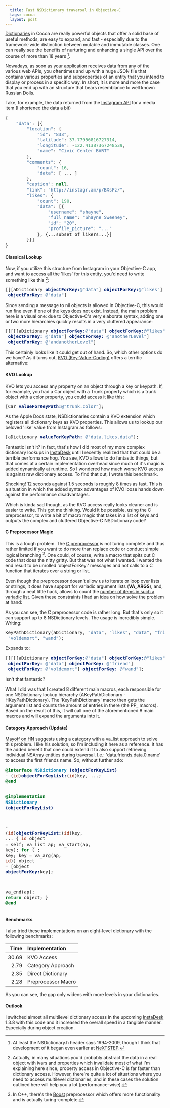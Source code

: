 ```yaml
---
  title: Fast NSDictionary traversal in Objective-C
  tags: cocoa
  layout: post
---
```

[Dictionaries](http://developer.apple.com/library/mac/#documentation/Cocoa/Reference/Foundation/Classes/nsdictionary_Class/Reference/Reference.html) in Cocoa are really powerful objects that offer a solid base of useful methods, are easy to expand, and fast - especially due to the framework-wide distinction between mutable and immutable classes. One can really see the benefits of nurturing and enhancing a single API over the course of more than 18 years [^foot1].

Nowadays, as soon as your application receives data from any of the various web APIs, you oftentimes and up with a huge JSON file that contains various properties and subproperties of an entity that you intend to display or process in a specific way.
In short, it is more and more the case that you end up with an structure that bears resemblance to well known Russian Dolls.

Take, for example, the data returned from the [Instagram API](http://instagram.com/developer/endpoints/media/) for a media item (I shortened the data a bit)


<div class="hilite_me_code"><pre style="margin: 0; line-height: 125%">{
    <span style="color: #4070a0">&quot;data&quot;</span><span style="color: #666666">:</span> [{
        <span style="color: #4070a0">&quot;location&quot;</span><span style="color: #666666">:</span> {
            <span style="color: #4070a0">&quot;id&quot;</span><span style="color: #666666">:</span> <span style="color: #4070a0">&quot;833&quot;</span>,
            <span style="color: #4070a0">&quot;latitude&quot;</span><span style="color: #666666">:</span> <span style="color: #40a070">37.77956816727314</span>,
            <span style="color: #4070a0">&quot;longitude&quot;</span><span style="color: #666666">:</span> <span style="color: #666666">-</span><span style="color: #40a070">122.41387367248539</span>,
            <span style="color: #4070a0">&quot;name&quot;</span><span style="color: #666666">:</span> <span style="color: #4070a0">&quot;Civic Center BART&quot;</span>
        },
        <span style="color: #4070a0">&quot;comments&quot;</span><span style="color: #666666">:</span> {
            <span style="color: #4070a0">&quot;count&quot;</span><span style="color: #666666">:</span> <span style="color: #40a070">16</span>,
            <span style="color: #4070a0">&quot;data&quot;</span><span style="color: #666666">:</span> [ ... ]
        },
        <span style="color: #4070a0">&quot;caption&quot;</span><span style="color: #666666">:</span> <span style="color: #007020; font-weight: bold">null</span>,
        <span style="color: #4070a0">&quot;link&quot;</span><span style="color: #666666">:</span> <span style="color: #4070a0">&quot;http://instagr.am/p/BXsFz/&quot;</span>,
        <span style="color: #4070a0">&quot;likes&quot;</span><span style="color: #666666">:</span> {
            <span style="color: #4070a0">&quot;count&quot;</span><span style="color: #666666">:</span> <span style="color: #40a070">190</span>,
            <span style="color: #4070a0">&quot;data&quot;</span><span style="color: #666666">:</span> [{
                <span style="color: #4070a0">&quot;username&quot;</span><span style="color: #666666">:</span> <span style="color: #4070a0">&quot;shayne&quot;</span>,
                <span style="color: #4070a0">&quot;full_name&quot;</span><span style="color: #666666">:</span> <span style="color: #4070a0">&quot;Shayne Sweeney&quot;</span>,
                <span style="color: #4070a0">&quot;id&quot;</span><span style="color: #666666">:</span> <span style="color: #4070a0">&quot;20&quot;</span>,
                <span style="color: #4070a0">&quot;profile_picture&quot;</span><span style="color: #666666">:</span> <span style="color: #4070a0">&quot;...&quot;</span>
            }, {...subset of likers...}]
        }}]
} </pre></div>




#### Classical Lookup

Now, if you utilize this structure from Instagram in your Objective-C app, and want to access all the 'likes' for this entity, you'd need to write something like this [^foot2]:


<div class="hilite_me_code"><pre style="margin: 0; line-height: 125%">[[[aDictionary <span style="color: #002070; font-weight: bold">objectForKey:</span><span style="color: #4070a0">@&quot;data&quot;</span>] <span style="color: #002070; font-weight: bold">objectForKey:</span><span style="color: #4070a0">@&quot;likes&quot;</span>]<br/> <span style="color: #002070; font-weight: bold">objectForKey:</span> <span style="color: #4070a0">@&quot;data&quot;</span>]
</pre></div>


Since sending a message to nil objects is allowed in Objective-C, this would run fine even if one of the keys does not exist.
Instead, the main problem here is a visual one: due to Objective-C's very elaborate syntax, adding one or two more hierarchies quickly results in a very cluttered appearance:


<div class="hilite_me_code"><pre style="margin: 0; line-height: 125%">[[[[[aDictionary <span style="color: #002070; font-weight: bold">objectForKey:</span><span style="color: #4070a0">@&quot;data&quot;</span>] <span style="color: #002070; font-weight: bold">objectForKey:</span><span style="color: #4070a0">@&quot;likes&quot;</span>]<br/> <span style="color: #002070; font-weight: bold">objectForKey:</span> <span style="color: #4070a0">@&quot;data&quot;</span>] <span style="color: #002070; font-weight: bold">objectForKey:</span> <span style="color: #4070a0">@&quot;anotherLevel&quot;</span>]<br/> <span style="color: #002070; font-weight: bold">objectForKey:</span> <span style="color: #4070a0">@&quot;andanotherLevel&quot;</span>]
</pre></div>


This certainly looks like it could get out of hand. So, which other options do we have? As it turns out, [KVO (Key-Value-Coding)](http://developer.apple.com/library/mac/#documentation/Cocoa/Conceptual/KeyValueObserving/KeyValueObserving.html) offers a terrific alternative:

#### KVO Lookup

KVO lets you access any property on an object through a key or keypath. If, for example, you had a Car object with a Trunk property which is a trunk object with a color property, you could access it like this:


<div class="hilite_me_code"><pre style="margin: 0; line-height: 125%">[Car <span style="color: #002070; font-weight: bold">valueForKeyPath:</span><span style="color: #4070a0">@&quot;trunk.color&quot;</span>];
</pre></div>


As the Apple Docs state, NSDictionaries contain a KVO extension which registers all dictionary keys as KVO properties. This allows us to lookup our beloved 'like' value from Instagram as follows:


<div class="hilite_me_code"><pre style="margin: 0; line-height: 125%">[aDictionary <span style="color: #002070; font-weight: bold">valueForKeyPath:</span> <span style="color: #4070a0">@&quot;data.likes.data&quot;</span>];
</pre></div>


Fantastic isn't it? In fact, that's how I did most of my more complex dictionary lookups in [InstaDesk](http://www.instadesk-app.com) until I recently realized that that could be a terrible performance hog. You see, KVO allows to do fantastic things, but that comes at a certain implementation overhead since much of it's magic is added dynamically at runtime. So I wondered how much worse KVO access is against raw dictionary access. To find that out, I wrote this benchmark.

<script extsrc="https://gist.github.com/1444444.js?file=slow_kvo_dictionary_example1.m">//</script>

Shocking! 12 seconds against 1.5 seconds is roughly 8 times as fast. This is a situation in which the added syntax advantages of KVO loose hands down against the performance disadvantages.

Which is kinda sad though, as the KVO access really looks cleaner and is easier to write. This got me thinking. Would it be possible, using the C preprocessor, to write a bit of macro magic that takes in a list of keys and outputs the complex and cluttered Objective-C NSDictionary code? 

#### C Preprocessor Magic

This is a tough problem. The [C preprocessor](http://gcc.gnu.org/onlinedocs/cpp/) is not turing complete and thus rather limited if you want to do more than replace code or conduct simple logical branching [^foot3]. One could, of course, write a macro that spits out C code that does the nitty gritty. But that was not what I wanted. I wanted the end result to be unrolled 'objectForKey:' messages and not calls to a C function that iterates over a string or list. 

Even though the preprocessor doesn't allow us to iterate or loop over lists or strings, it does have support for variadic argument lists (__VA_ARGS__), and, through a neat little hack, allows to count the [number of items in such a variadic list](http://groups.google.com/group/comp.std.c/browse_thread/thread/77ee8c8f92e4a3fb/346fc464319b1ee5?pli=1). Given these constraints I had an idea on how solve the problem at hand:

<script extsrc="https://gist.github.com/1444513.js?file=slow_kvo_dictionary_example2.m">//</script>

As you can see, the C preprocessor code is rather long. But that's only so it can support up to 8 NSDictionary levels. The usage is incredibly simple. Writing:


<div class="hilite_me_code"><pre style="margin: 0; line-height: 125%">KeyPathDictionary(aDictionary, <span style="color: #4070a0">&quot;data&quot;</span>, <span style="color: #4070a0">&quot;likes&quot;</span>, <span style="color: #4070a0">&quot;data&quot;</span>, <span style="color: #4070a0">&quot;friend&quot;</span>,<br/> <span style="color: #4070a0">&quot;voldemort&quot;</span>, <span style="color: #4070a0">&quot;wand&quot;</span>);
</pre></div>


Expands to:


<div class="hilite_me_code"><pre style="margin: 0; line-height: 125%">[[[[[aDictionary <span style="color: #002070; font-weight: bold">objectForKey:</span><span style="color: #4070a0">@&quot;data&quot;</span>] <span style="color: #002070; font-weight: bold">objectForKey:</span><span style="color: #4070a0">@&quot;likes&quot;</span>]<br/> <span style="color: #002070; font-weight: bold">objectForKey:</span> <span style="color: #4070a0">@&quot;data&quot;</span>] <span style="color: #002070; font-weight: bold">objectForKey:</span> <span style="color: #4070a0">@&quot;friend&quot;</span>]<br/> <span style="color: #002070; font-weight: bold">objectForKey:</span> <span style="color: #4070a0">@&quot;voldemort&quot;</span>] <span style="color: #002070; font-weight: bold">objectForKey:</span> <span style="color: #4070a0">@&quot;wand&quot;</span>];
</pre></div>



Isn't that fantastic?

What I did was that I created 8 different main macros, each responsible for one NSDictionary lookup hierarchy (AKeyPathDictionary - HKeyPathDictionary). The 'KeyPathDictionary' macro then gets the argument list and counts the amount of entries in there (the PP_ macros). Based on the result of this, it will call one of the aforementioned 8 main macros and will expand the arguments into it.


#### Category Approach (Update)

[Mayoff on HN]() suggests using a category with a va_list approach to solve this problem. I like his solution, so I'm including it here as a reference. It has the added benefit that one could extend it to also support retrieving individual NSArray entities during traversal. I.e.: 'data.friends.data.0.name' to access the first friends name. So, without further ado:


<div class="hilite_me_code"><pre style="margin: 0; line-height: 125%"><span style="color: #007020; font-weight: bold">@interface</span> <span style="color: #0e84b5; font-weight: bold">NSDictionary</span> <span style="color: #002070; font-weight: bold">(objectForKeyList)</span>
<span style="color: #666666">-</span> (<span style="color: #902000">id</span>)<span style="color: #002070; font-weight: bold">objectForKeyList:</span>(<span style="color: #902000">id</span>)key, ...;
<span style="color: #007020; font-weight: bold">@end</span>

<span style="color: #007020; font-weight: bold">@implementation</span> <span style="color: #0e84b5; font-weight: bold">NSDictionary</span> <span style="color: #002070; font-weight: bold">(objectForKeyList)</span>

<span style="color: #666666">-</span> (<span style="color: #902000">id</span>)<span style="color: #002070; font-weight: bold">objectForKeyList:</span>(<span style="color: #902000">id</span>)key, ...
{
  <span style="color: #902000">id</span> object <span style="color: #666666">=</span> self;
  va_list ap;
  va_start(ap, key);
  <span style="color: #007020; font-weight: bold">for</span> ( ; key; key <span style="color: #666666">=</span> va_arg(ap, <span style="color: #902000">id</span>))
      object <span style="color: #666666">=</span> [object <span style="color: #002070; font-weight: bold">objectForKey:</span>key];
  
  va_end(ap);
  <span style="color: #007020; font-weight: bold">return</span> object;
}
<span style="color: #007020; font-weight: bold">@end</span>
</pre></div>


#### Benchmarks

I also tried these implementations on an eight-level dictionary with the following benchmarks:

Time  | Implementation      |
-----:|:--------------------|
30.69 | KVO Access          |
 2.79 | Category Approach   |
 2.35 | Direct Dictionary   |
 2.28 | Preprocessor Macro  |

As you can see, the gap only widens with more levels in your dictionaries.


#### Outlook

I switched almost all multilevel dictionary access in the upcoming [InstaDesk](http://www.instadesk-app.com) 1.3.8 with this code and it increased the overall speed in a tangible manner. Especially during object creation.

[^foot1]: At least the NSDictionary.h header says 1994-2009, though I think that development of it began even earlier at [NeXTSTEP](http://en.wikipedia.org/wiki/NeXTSTEP).
[^foot2]: Actually, in many situations you'd probably abstract the data in a real object with ivars and properties which invalidate most of what I'm explaining here since, property access in Objective-C is far faster than dictionary access. However, there're quite a lot of situations where you need to access multilevel dictionaries, and in these cases the solution outlined here will help you a lot (performance-wise).
[^foot3]: In C++, there's the [Boost](http://www.boost.org) preprocessor which offers more functionality and is actually turing-complete.
